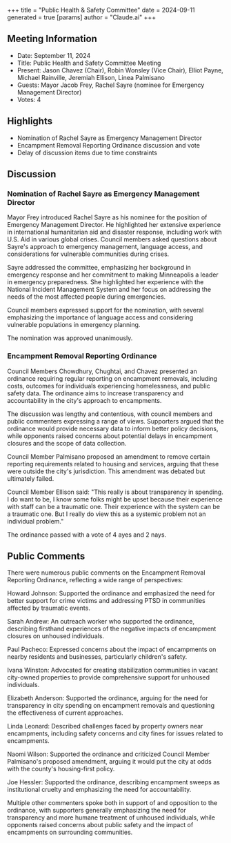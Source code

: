 +++
title = "Public Health & Safety Committee"
date = 2024-09-11
 generated = true
[params]
  author = "Claude.ai"
+++

## Meeting Information

- Date: September 11, 2024
- Title: Public Health and Safety Committee Meeting
- Present: Jason Chavez (Chair), Robin Wonsley (Vice Chair), Elliot Payne, Michael Rainville, Jeremiah Ellison, Linea Palmisano
- Guests: Mayor Jacob Frey, Rachel Sayre (nominee for Emergency Management Director)
- Votes: 4

## Highlights

- Nomination of Rachel Sayre as Emergency Management Director
- Encampment Removal Reporting Ordinance discussion and vote
- Delay of discussion items due to time constraints

## Discussion

### Nomination of Rachel Sayre as Emergency Management Director

Mayor Frey introduced Rachel Sayre as his nominee for the position of Emergency Management Director. He highlighted her extensive experience in international humanitarian aid and disaster response, including work with U.S. Aid in various global crises. Council members asked questions about Sayre's approach to emergency management, language access, and considerations for vulnerable communities during crises.

Sayre addressed the committee, emphasizing her background in emergency response and her commitment to making Minneapolis a leader in emergency preparedness. She highlighted her experience with the National Incident Management System and her focus on addressing the needs of the most affected people during emergencies.

Council members expressed support for the nomination, with several emphasizing the importance of language access and considering vulnerable populations in emergency planning.

The nomination was approved unanimously.

### Encampment Removal Reporting Ordinance

Council Members Chowdhury, Chughtai, and Chavez presented an ordinance requiring regular reporting on encampment removals, including costs, outcomes for individuals experiencing homelessness, and public safety data. The ordinance aims to increase transparency and accountability in the city's approach to encampments.

The discussion was lengthy and contentious, with council members and public commenters expressing a range of views. Supporters argued that the ordinance would provide necessary data to inform better policy decisions, while opponents raised concerns about potential delays in encampment closures and the scope of data collection.

Council Member Palmisano proposed an amendment to remove certain reporting requirements related to housing and services, arguing that these were outside the city's jurisdiction. This amendment was debated but ultimately failed.

Council Member Ellison said: "This really is about transparency in spending. I do want to be, I know some folks might be upset because their experience with staff can be a traumatic one. Their experience with the system can be a traumatic one. But I really do view this as a systemic problem not an individual problem."

The ordinance passed with a vote of 4 ayes and 2 nays.

## Public Comments

There were numerous public comments on the Encampment Removal Reporting Ordinance, reflecting a wide range of perspectives:

Howard Johnson: Supported the ordinance and emphasized the need for better support for crime victims and addressing PTSD in communities affected by traumatic events.

Sarah Andrew: An outreach worker who supported the ordinance, describing firsthand experiences of the negative impacts of encampment closures on unhoused individuals.

Paul Pacheco: Expressed concerns about the impact of encampments on nearby residents and businesses, particularly children's safety.

Ivana Winston: Advocated for creating stabilization communities in vacant city-owned properties to provide comprehensive support for unhoused individuals.

Elizabeth Anderson: Supported the ordinance, arguing for the need for transparency in city spending on encampment removals and questioning the effectiveness of current approaches.

Linda Leonard: Described challenges faced by property owners near encampments, including safety concerns and city fines for issues related to encampments.

Naomi Wilson: Supported the ordinance and criticized Council Member Palmisano's proposed amendment, arguing it would put the city at odds with the county's housing-first policy.

Joe Hessler: Supported the ordinance, describing encampment sweeps as institutional cruelty and emphasizing the need for accountability.

Multiple other commenters spoke both in support of and opposition to the ordinance, with supporters generally emphasizing the need for transparency and more humane treatment of unhoused individuals, while opponents raised concerns about public safety and the impact of encampments on surrounding communities.
